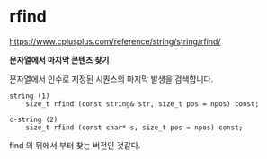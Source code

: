 # rfind

https://www.cplusplus.com/reference/string/string/rfind/

**문자열에서 마지막 콘텐츠 찾기**

문자열에서 인수로 지정된 시퀀스의 마지막 발생을 검색합니다.

```
string (1)
	size_t rfind (const string& str, size_t pos = npos) const;

c-string (2)
	size_t rfind (const char* s, size_t pos = npos) const;
```

find 의 뒤에서 부터 찾는 버전인 것같다.
